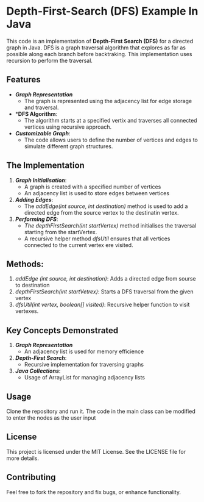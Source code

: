 # Depth-First-Search (DFS) Example In Java
This code is an implementation of **Depth-First Search (DFS)** for a directed graph in Java.
DFS is a graph traversal algorithm that explores as far as possible along each branch before backtraking. This implementation uses recursion to perform the traversal.

## Features
- ***Graph Representation***
  - The graph is represented using the adjacency list for edge storage and traversal.
- ***DFS Algorithm**:
  - The algorithm starts at a specified vertix and traverses all connected vertices using recursive approach.
- ***Customizable Graph***:
    - The code allows users to define the number of vertices and edges to simulate different graph structures.
 
## The Implementation
1. ***Graph Initialisation***:
   - A graph is created with a specified number of vertices
   - An adjacency list is used to store edges between vertices
2. ***Adding Edges***:
   - The *addEdge(int source, int destination)* method is used to add a directed edge from the source vertex to the destinatin vertex.
3. ***Performing DFS***:
   - *The depthFirstSearch(int startVertex)* method initialises the traversal starting from the startVertex.
   - A recursive helper method *dfsUtil* ensures that all vertices connected to the current vertex ere visited.

## Methods:
1. *addEdge (int source, int destination)*: Adds a directed edge from sourse to destination
2. *depthFirstSearch(int startVetrex)*: Starts a DFS traversal from the given vertex
3. *dfsUtil(int vertex, boolean[] visited)*: Recursive helper function to visit vertexes.

## Key Concepts Demonstrated
1. ***Graph Representation***
   - An adjacency list is used for memory efficience
2. ***Depth-First Search***:
   - Recursive implementation for traversing graphs
3. ***Java Collections***:
   - Usage of ArrayList for managing adjacency lists
     

## Usage
Clone the repository and run it. The code in the main class can be modified to enter the nodes as the user input

## License
This project is licensed under the MIT License. See the LICENSE file for more details.

## Contributing
Feel free to fork the repository and fix bugs, or enhance functionality.
